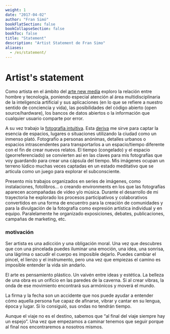 ```yaml
---
weight: 1
date: "2017-04-02"
author: "Fran Simó"
bookFlatSection: false
bookCollapseSection: false
bookToc: false
title: "Statement"
description: "Artist Statement de Fran Simo"
aliases: 
  - /es/statement/
---
```

# Artist's statement

Como artista en el ámbito del [arte new media](https://en.wikipedia.org/wiki/New_media_art) exploro la relación entre hombre y tecnología, poniendo especial atención al área multidisciplinaria de la inteligencia artificial y sus aplicaciones (en lo que se refiere a nuestro sentido de conciencia y vida), las posibilidades del código abierto (open source/hardware), los bancos de datos abiertos o la información que cualquier usuario comparte por error.

A su vez trabajo la [fotografía intuitiva](http://fransimo.info/blog/2009/01/01/fotografia-intuitiva/). Esta [deriva](http://fransimo.info/en/blog/2015/03/15/traces-personal-drifts/) me sirve para captar la esencia de espacios, lugares o situaciones utilizando la ciudad como un inmenso plató. Fotografío a personas anónimas, detalles urbanos o espacios intrascendentes para transportarlos a un espacio/tiempo diferente con el fin de crear nuevos relatos. El tiempo (congelado) y el espacio (georreferenciado) se convierten así en las claves para mis fotografías que voy guardando para crear una cápsula del tiempo. Mis imágenes ocupan un terreno lúdico muchas veces captadas en un estado meditativo que se articula como un juego para explorar el subconsciente.

Presento mis trabajos organizados en series de imágenes, como instalaciones, fotolibros… o creando environments en los que las fotografías aparecen acompañadas de vídeo y/o música. Durante el desarrollo de mi trayectoria he explorado los procesos participativos y colaborativos convertidos en una forma de encuentro para la creación de comunidades y para la divulgación de la fotografía como expresión artística individual y en equipo. Paralelamente he organizado exposiciones, debates, publicaciones, campañas de marketing, etc.

### motivación

Ser artista es una adicción y una obligación moral. Una vez que descubres que con una pincelada puedes iluminar una emoción, una idea, una sonrisa, una lágrima o sacudir el cuerpo es imposible dejarlo. Puedes cambiar el pincel, el lienzo y el instrumento, pero una vez que empiezas el camino es imposible entender la vida sin andarlo.

El arte es pensamiento plástico. Un vaivén entre ideas y estética. La belleza de una obra es un orificio en las paredes de la caverna. Si al crear vibras, la onda de ese movimiento encontrará sus armónicos y moverá el mundo.

La firma y la fecha son un accidente que nos puede ayudar a entender cómo aquella persona fue capaz de afinarse, vibrar y cantar en su lengua, época y lugar. Si lo consiguió, sus ondas no tendrán tiempo.

Aunque el viaje no es el destino, sabemos que “al final del viaje siempre hay un espejo”. Una vez que empezamos a caminar tenemos que seguir porque al final nos encontraremos a nosotros mismos.
